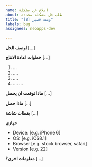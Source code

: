 ```yaml
---
name: ابلاغ عن مشكلة
about: طلب حل مشكلة محددة
title: "[B] وصف قصير"
labels: bug
assignees: neoapps-dev

---
```


**اوصف الحل**
[...]

**خطوات اعادة الانتاج**
[...]
1. ...
2. ....
3. ....
4. ....
...

**ماذا توقعت ان يحصل**
[...]

**ماذا حصل**
[...]

**بقطات شاشة**
[...]

**جهازي**
 - Device: [e.g. iPhone 6]
 - OS: [e.g. iOS8.1]
 - Browser [e.g. stock browser, safari]
 - Version [e.g. 22]

**معلومات اخرى؟**
[...]
